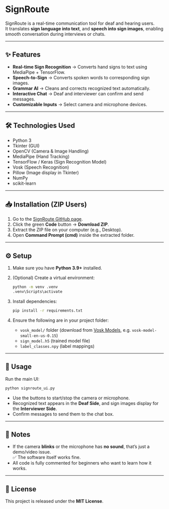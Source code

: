 # SignRoute

SignRoute is a real-time communication tool for deaf and hearing users.  
It translates **sign language into text**, and **speech into sign images**, enabling smooth conversation during interviews or chats.

---

## ✨ Features
- **Real-time Sign Recognition** → Converts hand signs to text using MediaPipe + TensorFlow.  
- **Speech-to-Sign** → Converts spoken words to corresponding sign images.  
- **Grammar AI** → Cleans and corrects recognized text automatically.  
- **Interactive Chat** → Deaf and interviewer can confirm and send messages.  
- **Customizable Inputs** → Select camera and microphone devices.  

---

## 🛠 Technologies Used
- Python 3  
- Tkinter (GUI)  
- OpenCV (Camera & Image Handling)  
- MediaPipe (Hand Tracking)  
- TensorFlow / Keras (Sign Recognition Model)  
- Vosk (Speech Recognition)  
- Pillow (Image display in Tkinter)  
- NumPy  
- scikit-learn  

---

## 📥 Installation (ZIP Users)

1. Go to the [SignRoute GitHub page](https://github.com/msaaddii/SignRoute).  
2. Click the green **Code** button → **Download ZIP**.  
3. Extract the ZIP file on your computer (e.g., Desktop).  
4. Open **Command Prompt (cmd)** inside the extracted folder.  

---

## ⚙️ Setup

1. Make sure you have **Python 3.9+** installed.  
2. (Optional) Create a virtual environment:  

   ```bash
   python -m venv .venv
   .venv\Scripts\activate
   ```

3. Install dependencies:  

   ```bash
   pip install -r requirements.txt
   ```

4. Ensure the following are in your project folder:  
   - `vosk_model/` folder (download from [Vosk Models](https://alphacephei.com/vosk/models), e.g. `vosk-model-small-en-us-0.15`)  
   - `sign_model.h5` (trained model file)  
   - `label_classes.npy` (label mappings)  

---

## 🚀 Usage

Run the main UI:

```bash
python signroute_ui.py
```

- Use the buttons to start/stop the camera or microphone.  
- Recognized text appears in the **Deaf Side**, and sign images display for the **Interviewer Side**.  
- Confirm messages to send them to the chat box.  

---

## 📌 Notes
- If the camera **blinks** or the microphone has **no sound**, that’s just a demo/video issue.  
  ✅ The software itself works fine.  
- All code is fully commented for beginners who want to learn how it works.  

---

## 📄 License
This project is released under the **MIT License**.
